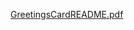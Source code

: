 [GreetingsCardREADME.pdf](https://github.com/user-attachments/files/17903078/GreetingsCardREADME.pdf)
